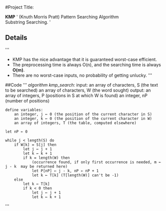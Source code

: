 #Project Title:

**KMP** 
' (Knuth Morris Pratt) Pattern Searching Algorithm  
Substring Searching. '

## Details 
'''
* KMP has the nice advantage that it is guaranteed worst-case efficient.
* The preprocessing time is always O(n), and the searching time is always **O(m)**.
* There are no worst-case inputs, no probability of getting unlucky.
''' 

##Code
'''
*algorithm kmp_search:* 
    input:
        an array of characters, S (the text to be searched)
        an array of characters, W (the word sought)
    output:
        an array of integers, P (positions in S at which W is found)
        an integer, nP (number of positions)

    define variables:
        an integer, j ← 0 (the position of the current character in S)
        an integer, k ← 0 (the position of the current character in W)
        an array of integers, T (the table, computed elsewhere)

    let nP ← 0

    while j < length(S) do
        if W[k] = S[j] then
            let j ← j + 1
            let k ← k + 1
            if k = length(W) then
                (occurrence found, if only first occurrence is needed, m ← j - k  may be returned here)
                let P[nP] ← j - k, nP ← nP + 1
                let k ← T[k] (T[length(W)] can't be -1)
        else
            let k ← T[k]
            if k < 0 then
                let j ← j + 1
                let k ← k + 1 

'''

